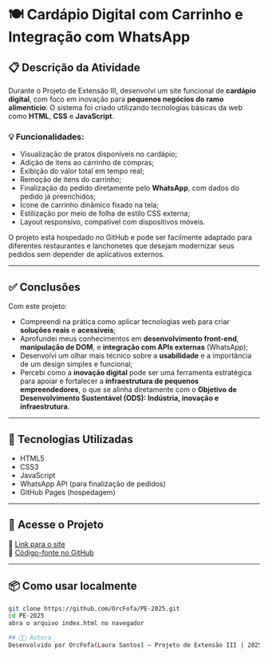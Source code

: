 # 🍽️ Cardápio Digital com Carrinho e Integração com WhatsApp

## 📋 Descrição da Atividade

Durante o Projeto de Extensão III, desenvolvi um site funcional de **cardápio digital**, com foco em inovação para **pequenos negócios do ramo alimentício**. O sistema foi criado utilizando tecnologias básicas da web como **HTML**, **CSS** e **JavaScript**.

### 💡 Funcionalidades:
- Visualização de pratos disponíveis no cardápio;
- Adição de itens ao carrinho de compras;
- Exibição do valor total em tempo real;
- Remoção de itens do carrinho;
- Finalização do pedido diretamente pelo **WhatsApp**, com dados do pedido já preenchidos;
- Ícone de carrinho dinâmico fixado na tela;
- Estilização por meio de folha de estilo CSS externa;
- Layout responsivo, compatível com dispositivos móveis.

O projeto está hospedado no GitHub e pode ser facilmente adaptado para diferentes restaurantes e lanchonetes que desejam modernizar seus pedidos sem depender de aplicativos externos.

---

## ✅ Conclusões

Com este projeto:

- Compreendi na prática como aplicar tecnologias web para criar **soluções reais** e **acessíveis**;
- Aprofundei meus conhecimentos em **desenvolvimento front-end**, **manipulação de DOM**, e **integração com APIs externas** (WhatsApp);
- Desenvolvi um olhar mais técnico sobre a **usabilidade** e a importância de um design simples e funcional;
- Percebi como a **inovação digital** pode ser uma ferramenta estratégica para apoiar e fortalecer a **infraestrutura de pequenos empreendedores**, o que se alinha diretamente com o **Objetivo de Desenvolvimento Sustentável (ODS): Indústria, inovação e infraestrutura**.

---

## 🚀 Tecnologias Utilizadas

- HTML5
- CSS3
- JavaScript
- WhatsApp API (para finalização de pedidos)
- GitHub Pages (hospedagem)

---

## 📱 Acesse o Projeto

🔗 [Link para o site](https://orcfofa.github.io/PE-2025/)  
📁 [Código-fonte no GitHub](https://github.com/OrcFofa/PE-2025)

---

## 📦 Como usar localmente

```bash
git clone https://github.com/OrcFofa/PE-2025.git
cd PE-2025
abra o arquivo index.html no navegador

## 👩‍💻 Autora
Desenvolvido por OrcFofa(Laura Santos) — Projeto de Extensão III | 2025